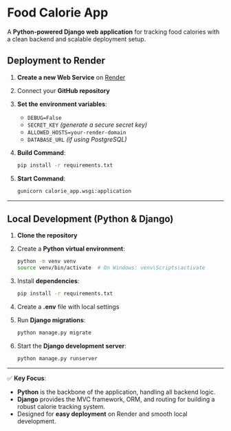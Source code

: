 

# **Food Calorie App**

A **Python-powered Django web application** for tracking food calories with a clean backend and scalable deployment setup.

## **Deployment to Render**

1. **Create a new Web Service** on [Render](https://render.com)

2. Connect your **GitHub repository**

3. **Set the environment variables**:

   * `DEBUG=False`
   * `SECRET_KEY` *(generate a secure secret key)*
   * `ALLOWED_HOSTS=your-render-domain`
   * `DATABASE_URL` *(if using PostgreSQL)*

4. **Build Command**:

   ```bash
   pip install -r requirements.txt
   ```

5. **Start Command**:

   ```bash
   gunicorn calorie_app.wsgi:application
   ```

---

## **Local Development (Python & Django)**

1. **Clone the repository**
2. Create a **Python virtual environment**:

   ```bash
   python -m venv venv
   source venv/bin/activate  # On Windows: venv\Scripts\activate
   ```
3. Install **dependencies**:

   ```bash
   pip install -r requirements.txt
   ```
4. Create a **.env** file with local settings
5. Run **Django migrations**:

   ```bash
   python manage.py migrate
   ```
6. Start the **Django development server**:

   ```bash
   python manage.py runserver
   ```

---

✅ **Key Focus**:

* **Python** is the backbone of the application, handling all backend logic.
* **Django** provides the MVC framework, ORM, and routing for building a robust calorie tracking system.
* Designed for **easy deployment** on Render and smooth local development.


